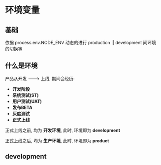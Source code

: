 # 环境变量

## 基础

依据 process.env.NODE_ENV 动态的进行 production || development 间环境的切换等

## 什么是环境

产品从开发 ---> 上线, 期间会经历:

- **开发阶段**
- **系统测试(ST)**
- **用户测试(UAT)**
- **发布BETA**
- **灰度测试**
- **正式上线**

正式上线之前, 均为 **开发环境**, 此时, 环境即为 **development**

正式上线之后, 均为 **生产环境**, 此时, 环境即为 **product**

## development
